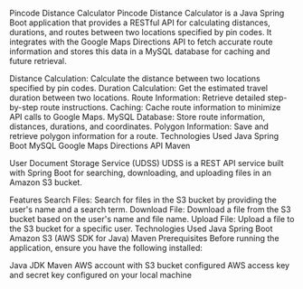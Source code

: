 Pincode Distance Calculator
Pincode Distance Calculator is a Java Spring Boot application that provides a RESTful API for calculating distances, durations, and routes between two locations specified by pin codes. It integrates with the Google Maps Directions API to fetch accurate route information and stores this data in a MySQL database for caching and future retrieval.

Distance Calculation: Calculate the distance between two locations specified by pin codes.
Duration Calculation: Get the estimated travel duration between two locations.
Route Information: Retrieve detailed step-by-step route instructions.
Caching: Cache route information to minimize API calls to Google Maps.
MySQL Database: Store route information, distances, durations, and coordinates.
Polygon Information: Save and retrieve polygon information for a route.
Technologies Used
Java
Spring Boot
MySQL
Google Maps Directions API
Maven



User Document Storage Service (UDSS)
UDSS is a REST API service built with Spring Boot for searching, downloading, and uploading files in an Amazon S3 bucket.

Features
Search Files: Search for files in the S3 bucket by providing the user's name and a search term.
Download File: Download a file from the S3 bucket based on the user's name and file name.
Upload File: Upload a file to the S3 bucket for a specific user.
Technologies Used
Java
Spring Boot
Amazon S3 (AWS SDK for Java)
Maven
Prerequisites
Before running the application, ensure you have the following installed:

Java JDK
Maven
AWS account with S3 bucket configured
AWS access key and secret key configured on your local machine
